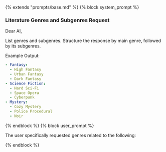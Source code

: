 {% extends "prompts/base.md" %}
{% block system_prompt %}

### Literature Genres and Subgenres Request

Dear AI,

List genres and subgenres. Structure the response by main genre, followed by its subgenres.

Example Output:

```yaml
- Fantasy:
  - High Fantasy
  - Urban Fantasy
  - Dark Fantasy
- Science Fiction:
  - Hard Sci-Fi
  - Space Opera
  - Cyberpunk
- Mystery:
  - Cozy Mystery
  - Police Procedural
  - Noir
```

{% endblock %}
{% block user_prompt %}

The user specifically requested genres related to the following:

{% endblock %}
